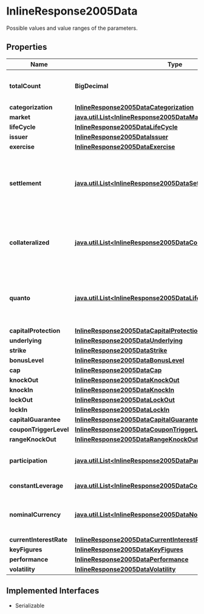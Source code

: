 

# InlineResponse2005Data

Possible values and value ranges of the parameters.

## Properties

Name | Type | Description | Notes
------------ | ------------- | ------------- | -------------
**totalCount** | **BigDecimal** | Number of notations that satisfy the request parameters, hence have been used to retrieve the possible values and value ranges. |  [optional]
**categorization** | [**InlineResponse2005DataCategorization**](InlineResponse2005DataCategorization.md) |  |  [optional]
**market** | [**java.util.List&lt;InlineResponse2005DataMarket&gt;**](InlineResponse2005DataMarket.md) | List of market identifiers. |  [optional]
**lifeCycle** | [**InlineResponse2005DataLifeCycle**](InlineResponse2005DataLifeCycle.md) |  |  [optional]
**issuer** | [**InlineResponse2005DataIssuer**](InlineResponse2005DataIssuer.md) |  |  [optional]
**exercise** | [**InlineResponse2005DataExercise**](InlineResponse2005DataExercise.md) |  |  [optional]
**settlement** | [**java.util.List&lt;InlineResponse2005DataSettlement&gt;**](InlineResponse2005DataSettlement.md) | Values related to the settlement. It concerns the fulfillment of the issuer&#39;s contractual obligations arising from the securitized derivative. Depending on the terms, the underlying asset may be delivered physically or its equivalent monetary value may be payed out. |  [optional]
**collateralized** | [**java.util.List&lt;InlineResponse2005DataCollateralized&gt;**](InlineResponse2005DataCollateralized.md) | Indicates whether securitized derivatives with and without protection against an issuer default are among the results. An example for such a collateralization is the COSI flag provided by SIX Swiss Exchange. |  [optional]
**quanto** | [**java.util.List&lt;InlineResponse2005DataLifeCycleMaturityPerpetual&gt;**](InlineResponse2005DataLifeCycleMaturityPerpetual.md) | Indicates whether quanto and non-quanto securitized derivatives are among the results. Quanto means that the risk of exchange rate fluctuations between the value unit of the underlying and the value unit of the cash flows is hedged. |  [optional]
**capitalProtection** | [**InlineResponse2005DataCapitalProtection**](InlineResponse2005DataCapitalProtection.md) |  |  [optional]
**underlying** | [**InlineResponse2005DataUnderlying**](InlineResponse2005DataUnderlying.md) |  |  [optional]
**strike** | [**InlineResponse2005DataStrike**](InlineResponse2005DataStrike.md) |  |  [optional]
**bonusLevel** | [**InlineResponse2005DataBonusLevel**](InlineResponse2005DataBonusLevel.md) |  |  [optional]
**cap** | [**InlineResponse2005DataCap**](InlineResponse2005DataCap.md) |  |  [optional]
**knockOut** | [**InlineResponse2005DataKnockOut**](InlineResponse2005DataKnockOut.md) |  |  [optional]
**knockIn** | [**InlineResponse2005DataKnockIn**](InlineResponse2005DataKnockIn.md) |  |  [optional]
**lockOut** | [**InlineResponse2005DataLockOut**](InlineResponse2005DataLockOut.md) |  |  [optional]
**lockIn** | [**InlineResponse2005DataLockIn**](InlineResponse2005DataLockIn.md) |  |  [optional]
**capitalGuarantee** | [**InlineResponse2005DataCapitalGuarantee**](InlineResponse2005DataCapitalGuarantee.md) |  |  [optional]
**couponTriggerLevel** | [**InlineResponse2005DataCouponTriggerLevel**](InlineResponse2005DataCouponTriggerLevel.md) |  |  [optional]
**rangeKnockOut** | [**InlineResponse2005DataRangeKnockOut**](InlineResponse2005DataRangeKnockOut.md) |  |  [optional]
**participation** | [**java.util.List&lt;InlineResponse2005DataParticipation&gt;**](InlineResponse2005DataParticipation.md) | Values of the participation direction of factor certificates at the level movement of its effective underlying. |  [optional]
**constantLeverage** | [**java.util.List&lt;InlineResponse2005DataConstantLeverage&gt;**](InlineResponse2005DataConstantLeverage.md) | Values of the constant leverage of factor certificates. |  [optional]
**nominalCurrency** | [**java.util.List&lt;InlineResponse2005DataNominalCurrency&gt;**](InlineResponse2005DataNominalCurrency.md) | Values of the main currency of the nominal and of the coupon payments. See endpoint &#x60;/basic/valueUnit/currency/main/list&#x60; for possible values. |  [optional]
**currentInterestRate** | [**InlineResponse2005DataCurrentInterestRate**](InlineResponse2005DataCurrentInterestRate.md) |  |  [optional]
**keyFigures** | [**InlineResponse2005DataKeyFigures**](InlineResponse2005DataKeyFigures.md) |  |  [optional]
**performance** | [**InlineResponse2005DataPerformance**](InlineResponse2005DataPerformance.md) |  |  [optional]
**volatility** | [**InlineResponse2005DataVolatility**](InlineResponse2005DataVolatility.md) |  |  [optional]


## Implemented Interfaces

* Serializable


